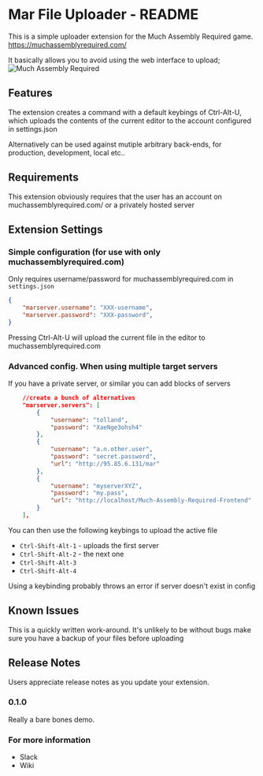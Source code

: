 
# Mar File Uploader - README

This is a simple uploader extension for the Much Assembly Required game.
https://muchassemblyrequired.com/

It basically allows you to avoid using the web interface to upload;
![Much Assembly Required](https://i.imgur.com/30GJEQD.png)

## Features

The extension creates a command with a default keybings of Ctrl-Alt-U, which 
uploads the contents of the current editor to the account configured in 
settings.json

Alternatively can be used against mutiple arbitrary back-ends, for production,
development, local etc..

## Requirements

This extension obviously requires that the user has an account on 
muchassemblyrequired.com/ or a privately hosted server

## Extension Settings

### Simple configuration (for use with only muchassemblyrequired.com)

Only requires username/password for muchassemblyrequired.com in `settings.json`

```json
{
    "marserver.username": "XXX-username",
    "marserver.password": "XXX-password",
}
```
Pressing Ctrl-Alt-U will upload the current file in the editor to muchassemblyrequired.com

### Advanced config. When using multiple target servers

If you have a private server, or similar you can add blocks of servers

```json
    //create a bunch of alternatives
    "marserver.servers": [
        {
            "username": "tolland",
            "password": "XaeNge3ohsh4"
        },
        {
            "username": "a.n.other.user",
            "password": "secret.password",
            "url": "http://95.85.6.131/mar"
        },
        {
            "username": "myserverXYZ",
            "password": "my.pass",
            "url": "http://localhost/Much-Assembly-Required-Frontend"
        }
    ],
```

You can then use the following keybings to upload the active file

 * `Ctrl-Shift-Alt-1` - uploads the first server
 * `Ctrl-Shift-Alt-2` - the next one
 * `Ctrl-Shift-Alt-3`
 * `Ctrl-Shift-Alt-4`
 
 Using a keybinding probably throws an error if server doesn't exist in config

## Known Issues

This is a quickly written work-around. It's unlikely to be without bugs
make sure you have a backup of your files before uploading

## Release Notes

Users appreciate release notes as you update your extension.


### 0.1.0

Really a bare bones demo.


### For more information

* Slack
* Wiki

